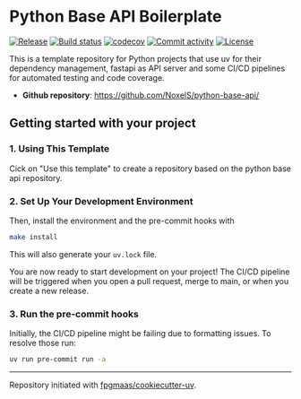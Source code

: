 # Python Base API Boilerplate

[![Release](https://img.shields.io/github/v/release/NoxelS/python-base-api)](https://img.shields.io/github/v/release/NoxelS/python-base-api)
[![Build status](https://img.shields.io/github/actions/workflow/status/NoxelS/python-base-api/main.yml?branch=main)](https://github.com/NoxelS/python-base-api/actions/workflows/main.yml?query=branch%3Amain)
[![codecov](https://codecov.io/gh/NoxelS/python-base-api/branch/main/graph/badge.svg)](https://codecov.io/gh/NoxelS/python-base-api)
[![Commit activity](https://img.shields.io/github/commit-activity/m/NoxelS/python-base-api)](https://img.shields.io/github/commit-activity/m/NoxelS/python-base-api)
[![License](https://img.shields.io/github/license/NoxelS/python-base-api)](https://img.shields.io/github/license/NoxelS/python-base-api)

This is a template repository for Python projects that use uv for their dependency management, fastapi as API server and some CI/CD pipelines 
for automated testing and code coverage.

- **Github repository**: <https://github.com/NoxelS/python-base-api/>

## Getting started with your project

### 1. Using This Template

Cick on "Use this template" to create a repository based on the python base api repository.


### 2. Set Up Your Development Environment

Then, install the environment and the pre-commit hooks with

```bash
make install
```

This will also generate your `uv.lock` file.

You are now ready to start development on your project!
The CI/CD pipeline will be triggered when you open a pull request, merge to main, or when you create a new release.


### 3. Run the pre-commit hooks

Initially, the CI/CD pipeline might be failing due to formatting issues. To resolve those run:

```bash
uv run pre-commit run -a
```

---

Repository initiated with [fpgmaas/cookiecutter-uv](https://github.com/fpgmaas/cookiecutter-uv).

